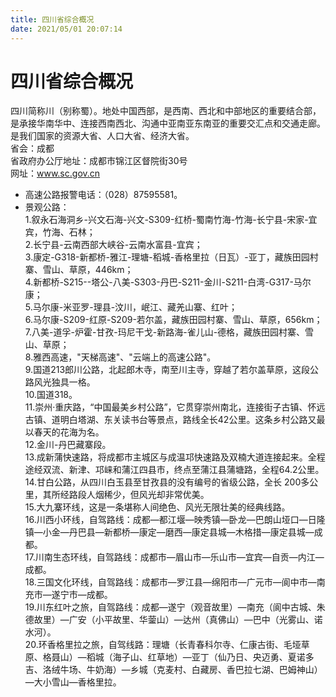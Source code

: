 ```yaml
---
title: 四川省综合概况  
date: 2021/05/01 20:07:14  
---
```

  
# 四川省综合概况  
四川简称川（别称蜀）。地处中国西部，是西南、西北和中部地区的重要结合部，是承接华南华中、连接西南西北、沟通中亚南亚东南亚的重要交汇点和交通走廊。是我们国家的资源大省、人口大省、经济大省。  
省会：成都  
省政府办公厅地址：成都市锦江区督院街30号  
网址：www.sc.gov.cn  
  
* 高速公路报警电话：（028）87595581。  
* 景观公路：  
1.叙永石海洞乡-兴文石海-兴文-S309-红桥-蜀南竹海-竹海-长宁县-宋家-宜宾，竹海、石林；  
2.长宁县-云南西部大峡谷-云南水富县-宜宾；  
3.康定-G318-新都桥-雅江-理塘-稻城-香格里拉（日瓦）-亚丁，藏族田园村寨、雪山、草原，446km；  
4.新都桥-S215--塔公-八美-S303-丹巴-S211-金川-S211-白湾-G317-马尔康；  
5.马尔康-米亚罗-理县-汶川，岷江、藏羌山寨、红叶；  
6.马尔康-S209-红原-S209-若尔盖，藏族田园村寨、雪山、草原，656km；  
7.八美-道孚-炉霍-甘孜-玛尼干戈-新路海-雀儿山-德格，藏族田园村寨、雪山、草原；  
8.雅西高速，"天梯高速"、"云端上的高速公路"。  
9.国道213郎川公路，北起郎木寺，南至川主寺，穿越了若尔盖草原，这段公路风光独具一格。  
10.国道318。  
11.崇州·重庆路，“中国最美乡村公路”，它贯穿崇州南北，连接街子古镇、怀远古镇、道明白塔湖、东关读书台等景点，路线全长42公里。这条乡村公路又最以春天的花海为名。  
12.金川-丹巴藏寨段。  
13.成新蒲快速路，将成都市主城区与成温邛快速路及双楠大道连接起来。全程途经双流、新津、邛崃和蒲江四县市，终点至蒲江县蒲塘路，全程64.2公里。  
14.甘白公路，从四川白玉县至甘孜县的没有编号的省级公路，全长 200多公里，其所经路段人烟稀少，但风光却非常优美。  
15.大九寨环线，这是一条堪称人间绝色、风光无限壮美的经典线路。  
16.川西小环线，自驾路线：成都—都江堰—映秀镇—卧龙—巴朗山垭口—日隆镇—小金—丹巴县—新都桥—康定—磨西—康定县城—木格措—康定县城—成都。  
17.川南生态环线，自驾路线：成都市—眉山市—乐山市—宜宾—自贡—内江—成都。  
18.三国文化环线，自驾路线：成都市—罗江县—绵阳市—广元市—阆中市—南充市—遂宁市—成都。  
19.川东红叶之旅，自驾路线：成都—遂宁（观音故里）—南充（阆中古城、朱德故里）—广安（小平故里、华蓥山）—达州（真佛山）—巴中（光雾山、诺水河）。  
20.环香格里拉之旅，自驾线路：理塘（长青春科尔寺、仁康古街、毛垭草原、格聂山）—稻城（海子山、红草地）—亚丁（仙乃日、央迈勇、夏诺多吉、洛绒牛场、牛奶海）—乡城（克麦村、白藏房、香巴拉七湖、巴姆神山）—大小雪山—香格里拉。  